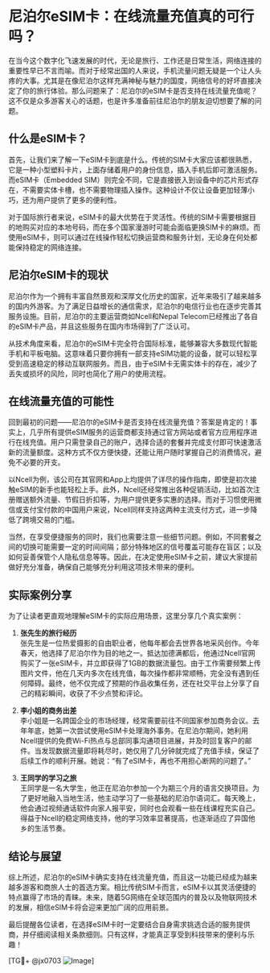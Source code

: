 # 尼泊尔eSIM卡：在线流量充值真的可行吗？

在当今这个数字化飞速发展的时代，无论是旅行、工作还是日常生活，网络连接的重要性早已不言而喻。而对于经常出国的人来说，手机流量问题无疑是一个让人头疼的大事。尤其是在像尼泊尔这样充满神秘与魅力的国度，网络信号的好坏直接决定了你的旅行体验。那么问题来了：尼泊尔的eSIM卡是否支持在线流量充值呢？这不仅是众多游客关心的话题，也是许多准备前往尼泊尔的朋友迫切想要了解的问题。

## 什么是eSIM卡？

首先，让我们来了解一下eSIM卡到底是什么。传统的SIM卡大家应该都很熟悉，它是一种小型塑料卡片，上面存储着用户的身份信息，插入手机后即可激活服务。而eSIM卡（Embedded SIM）则完全不同，它是直接嵌入到设备中的芯片形式存在，不需要实体卡槽，也不需要物理插入操作。这种设计不仅让设备更加轻薄小巧，还为用户提供了更多的便利性。

对于国际旅行者来说，eSIM卡的最大优势在于灵活性。传统的SIM卡需要根据目的地购买对应的本地号码，而在多个国家漫游时可能会面临更换SIM卡的麻烦。而使用eSIM卡，则可以通过在线操作轻松切换运营商和服务计划，无论身在何处都能保持稳定的网络连接。

## 尼泊尔eSIM卡的现状

尼泊尔作为一个拥有丰富自然景观和深厚文化历史的国家，近年来吸引了越来越多的国内外游客。为了满足日益增长的通信需求，尼泊尔的电信行业也在逐步完善其服务设施。目前，尼泊尔的主要运营商如Ncell和Nepal Telecom已经推出了各自的eSIM卡产品，并且这些服务在国内市场得到了广泛认可。

从技术角度来看，尼泊尔的eSIM卡完全符合国际标准，能够兼容大多数现代智能手机和平板电脑。这意味着只要你拥有一部支持eSIM功能的设备，就可以轻松享受到高速稳定的移动互联网服务。而且，由于eSIM卡无需实体卡的存在，减少了丢失或损坏的风险，同时也简化了用户的使用流程。

## 在线流量充值的可能性

回到最初的问题——尼泊尔的eSIM卡是否支持在线流量充值？答案是肯定的！事实上，几乎所有提供eSIM服务的运营商都支持通过官方网站或者官方应用程序进行在线充值。用户只需登录自己的账户，选择合适的套餐并完成支付即可快速激活新的流量额度。这种方式不仅方便快捷，还能让用户随时掌握自己的消费情况，避免不必要的开支。

以Ncell为例，该公司在其官网和App上均提供了详尽的操作指南，即使是初次接触eSIM的新手也能轻松上手。此外，Ncell还经常推出各种促销活动，比如首次注册赠送额外流量、节假日折扣等，为用户提供更多实惠的选择。而对于习惯使用微信或支付宝付款的中国用户来说，Ncell同样支持这两种主流支付方式，进一步降低了跨境交易的门槛。

当然，在享受便捷服务的同时，我们也需要注意一些细节问题。例如，不同套餐之间的切换可能需要一定的时间间隔；部分特殊地区的信号覆盖可能存在盲区；以及如何妥善保管个人隐私信息等等。因此，在决定使用eSIM卡之前，建议大家提前做好充分准备，确保自己能够充分利用这项技术带来的便利。

## 实际案例分享

为了让读者更直观地理解eSIM卡的实际应用场景，这里分享几个真实案例：

1. **张先生的旅行经历**  
张先生是一位热爱摄影的自由职业者，他每年都会去世界各地采风创作。今年春天，他选择了尼泊尔作为目的地之一。抵达加德满都后，他通过Ncell官网购买了一张eSIM卡，并立即获得了1GB的数据流量包。由于工作需要频繁上传图片文件，他在几天内多次在线充值，每次操作都非常顺畅，完全没有遇到任何障碍。最终，他不仅完成了预期的作品收集任务，还在社交平台上分享了自己的精彩瞬间，收获了不少点赞和评论。

2. **李小姐的商务出差**  
李小姐是一名跨国企业的市场经理，经常需要前往不同国家参加商务会议。去年年底，她第一次尝试使用eSIM卡处理海外事务。在尼泊尔期间，她利用Ncell提供的免费Wi-Fi热点与总部同事沟通项目进展，并及时回复客户的邮件。当发现数据流量即将耗尽时，她仅用了几分钟就完成了充值手续，保证了后续工作的顺利开展。她说：“有了eSIM卡，再也不用担心断网的问题了。”

3. **王同学的学习之旅**  
王同学是一名大学生，他正在尼泊尔参加一个为期三个月的语言交换项目。为了更好地融入当地生活，他主动学习了一些基础的尼泊尔语词汇。每天晚上，他会通过视频通话软件向家人报平安，同时也会观看一些在线课程充实自己。得益于Ncell的稳定网络支持，他的学习效率显著提高，也逐渐适应了异国他乡的生活节奏。

## 结论与展望

综上所述，尼泊尔的eSIM卡确实支持在线流量充值，而且这一功能已经成为越来越多游客和商旅人士的首选方案。相比传统SIM卡而言，eSIM卡以其灵活便捷的特点赢得了市场的青睐。未来，随着5G网络在全球范围内的普及以及物联网技术的发展，相信eSIM卡将会迎来更加广阔的应用前景。

最后提醒各位读者，在选择eSIM卡时一定要结合自身需求挑选合适的服务提供商，并仔细阅读相关条款细则。只有这样，才能真正享受到科技带来的便利与乐趣！

[TG💪+ @jx0703 ![Image](https://github.com/user-attachments/assets/dbca1d08-cadb-493c-b0ec-ad6f7a83f270)]